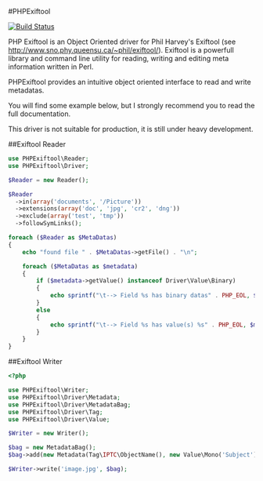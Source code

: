 #PHPExiftool

[![Build Status](https://secure.travis-ci.org/romainneutron/PHPExiftool.png?branch=master)](http://travis-ci.org/romainneutron/PHPExiftool)

PHP Exiftool is an Object Oriented driver for Phil Harvey's Exiftool (see
http://www.sno.phy.queensu.ca/~phil/exiftool/).
Exiftool is a powerfull library and command line utility for reading, writing
and editing meta information written in Perl.

PHPExiftool provides an intuitive object oriented interface to read and write
metadatas.

You will find some example below, but I strongly recommend you to read the full
documentation.

This driver is not suitable for production, it is still under heavy development.

##Exiftool Reader

```php
use PHPExiftool\Reader;
use PHPExiftool\Driver;

$Reader = new Reader();

$Reader
  ->in(array('documents', '/Picture'))
  ->extensions(array('doc', 'jpg', 'cr2', 'dng'))
  ->exclude(array('test', 'tmp'))
  ->followSymLinks();

foreach ($Reader as $MetaDatas)
{
    echo "found file " . $MetaDatas->getFile() . "\n";

    foreach ($MetaDatas as $metadata)
    {
        if ($metadata->getValue() instanceof Driver\Value\Binary)
        {
            echo sprintf("\t--> Field %s has binary datas" . PHP_EOL, $metadata->getTag());
        }
        else
        {
            echo sprintf("\t--> Field %s has value(s) %s" . PHP_EOL, $metadata->getTag(), $metadata->getValue());
        }
    }
}
```

##Exiftool Writer

```php
<?php

use PHPExiftool\Writer;
use PHPExiftool\Driver\Metadata;
use PHPExiftool\Driver\MetadataBag;
use PHPExiftool\Driver\Tag;
use PHPExiftool\Driver\Value;

$Writer = new Writer();

$bag = new MetadataBag();
$bag->add(new Metadata(Tag\IPTC\ObjectName(), new Value\Mono('Subject')));

$Writer->write('image.jpg', $bag);
```
